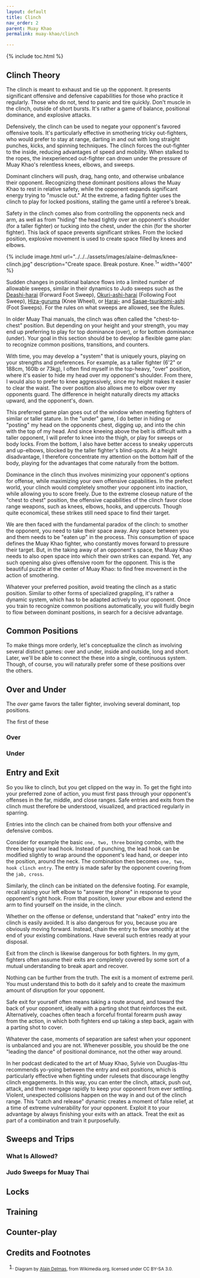 ```yaml
---
layout: default
title: Clinch
nav_order: 2
parent: Muay Khao
permalink: muay-khao/clinch

---
```


{% include toc.html %}

## Clinch Theory

The clinch is meant to exhaust and tie up the opponent. It presents significant offensive and
defensive capabilities for those who practice it regularly. Those who do not, tend to panic and
tire quickly. Don't muscle in the clinch, outside of short bursts. It's rather a game of
balance, positional dominance, and explosive attacks.

Defensively, the clinch can be used to negate your opponent's favored offensive tools. It's
particularly effective in smothering tricky out-fighters, who would prefer to stay at range,
darting in and out with long straight punches, kicks, and spinning techniques. The clinch
forces the out-fighter to the inside, reducing advantages of speed and mobility. When stalked
to the ropes, the inexperienced out-fighter can drown under the pressure of Muay Khao's
relentless knees, elbows, and sweeps.

Dominant clinchers will push, drag, hang onto, and otherwise unbalance their opponent.
Recognizing these dominant positions allows the Muay Khao to rest in relative safety, while the
opponent expands significant energy trying to "muscle out." At the extreme, a fading fighter
uses the clinch to play for locked positions, stalling the game until a referee's break.

Safety in the clinch comes also from controlling the opponents neck and arm, as well as from
"hiding" the head tightly over an opponent's shoulder (for a taller fighter) or tucking into
the chest, under the chin (for the shorter fighter). This lack of space prevents significant
strikes. From the locked position, explosive movement is used to create space filled by knees
and elbows.

{% include image.html url="../../../assets/images/alaine-delmas/knee-clinch.jpg"
description="Create space. Break posture. Knee.<sup>1</sup>" width="400" %}

Sudden changes in positional balance flows into a limited number of allowable sweeps, similar
in their dynamics to Judo sweeps such as the
[Deashi-harai](https://judo.ijf.org/techniques/De-ashi-harai) (Forward Foot Sweep),
[Okuri-ashi-harai](https://judo.ijf.org/techniques/Okuri-ashi-harai) (Following Foot Sweep),
[Hiza-guruma](https://judo.ijf.org/techniques/Hiza-guruma) (Knee Wheel), or
[Harai-](https://judo.ijf.org/techniques/Harai-tsurikomi-ashi) and [Sasae-tsurikomi-ashi](
https://judo.ijf.org/techniques/Sasae-tsurikomi-ashi) (Foot Sweeps). For the rules on what
sweeps are allowed, see the Rules.

In older Muay Thai manuals, the clinch was often called the "chest-to-chest" position. But
depending on your height and your strength, you may end up preferring to play for top
dominance (over), or for bottom dominance (under). Your goal in this section should be to
develop a flexible game plan: to recognize common positions, transitions, and counters.

With time, you may develop a "system" that is uniquely yours, playing on your strengths and
preferences. For example, as a taller fighter (6'2" or 188cm, 160lb or 73kg), I often find
myself in the top-heavy, "over" position, where it's easier to hide my head over my opponent's
shoulder. From there, I would also to prefer to knee aggressively, since my height makes it
easier to clear the waist. The over position also allows me to elbow over my opponents guard.
The difference in height naturally directs my attacks upward, and the opponent's, down.

This preferred game plan goes out of the window when meeting fighters of similar or taller
stature. In the "under" game, I do better in hiding or "posting" my head on the opponents
chest, digging up, and into the chin with the top of my head. And since kneeing above the belt
is difficult with a taller opponent, I will prefer to knee into the thigh, or play for sweeps
or body locks.  From the bottom, I also have better access to sneaky uppercuts and up-elbows,
blocked by the taller fighter's blind-spots. At a height disadvantage, I therefore concentrate
my attention on the bottom half of the body, playing for the advantages that come naturally
from the bottom.

Dominance in the clinch thus involves minimizing your opponent's options for offense, while
maximizing your own offensive capabilities. In the prefect world, your clinch would completely
smother your opponent into inaction, while allowing you to score freely. Due to the extreme
closeup nature of the "chest to chest" position, the offensive capabilities of the clinch favor
close range weapons, such as knees, elbows, hooks, and uppercuts. Though quite economical,
these strikes still need space to find their target.

We are then faced with the fundamental paradox of the clinch: to smother the opponent, you need
to take their space away. Any space between you and them needs to be "eaten up" in the process.
This consumption of space defines the Muay Khao fighter, who constantly moves forward to
pressure their target. But, in the taking away of an opponent's space, the Muay Khao needs to
also open space into which their own strikes can expand. Yet, any such opening also gives
offensive room for the opponent. This is the beautiful puzzle at the center of Muay Khao: to
find free movement in the action of smothering.

Whatever your preferred position, avoid treating the clinch as a static position. Similar to
other forms of specialized grappling, it's rather a dynamic system, which has to be adapted
actively to your opponent. Once you train to recognize common positions automatically, you will
fluidly begin to flow between dominant positions, in search for a decisive advantage.

## Common Positions

To make things more orderly, let's conceptualize the clinch as involving several distinct
games: over and under, inside and outside, long and short. Later, we'll be able to connect the
these into a single, continuous system. Though, of course, you will naturally prefer some of
these positions over the others.

<div data-ms-content="boxer-pages">

## Over and Under

The *over* game favors the taller fighter, involving several dominant, top positions.

The first of these 

### Over
### Under

## Entry and Exit

So you like to clinch, but you get clipped on the way in. To get the fight into your preferred
zone of action, you must first pass through your opponent's offenses in the far, middle, and
close ranges. Safe entries and exits from the clinch must therefore be understood, visualized,
and practiced regularly in sparring.

Entries into the clinch can be chained from both your offensive and defensive
combos.

Consider for example the basic `one, two, three` boxing combo, with the three being your lead
hook. Instead of punching, the lead hook can be modified slightly to wrap around the opponent's
lead hand, or deeper into the position, around the neck. The combination then becomes `one,
two, hook clinch entry`. The entry is made safer by the opponent covering from the `jab, cross`.

Similarly, the clinch can be initiated on the defensive footing. For example, recall raising
your left elbow to "answer the phone" in response to your opponent's right hook. From that
position, lower your elbow and extend the arm to find yourself on the inside, in the clinch.

Whether on the offense or defense, understand that "naked" entry into the clinch is easily
avoided. It is also dangerous for you, because you are obviously moving forward. Instead, chain
the entry to flow smoothly at the end of your existing combinations. Have several such entries
ready at your disposal.

Exit from the clinch is likewise dangerous for both fighters. In my gym, fighters often assume
their exits are completely covered by some sort of a mutual understanding to break apart and
recover.

Nothing can be further from the truth. The exit is a moment of extreme peril. You must
understand this to both do it safely and to create the maximum amount of disruption for your
opponent.

Safe exit for yourself often means taking a route around, and toward the back of your opponent,
ideally with a parting shot that reinforces the exit. Alternatively, coaches often teach a
forceful frontal forearm push away from the action, in which both fighters end up taking a step
back, again with a parting shot to cover.

Whatever the case, moments of separation are safest when your opponent is unbalanced and you
are not. Whenever possible, you should be the one "leading the dance" of positional dominance,
not the other way around.

In her podcast dedicated to the art of Muay Khao, Sylvie von Duuglas-Ittu recommends yo-yoing
between the entry and exit positions, which is particularly effective when fighting under
rulesets that discourage lengthy clinch engagements. In this way, you can enter the clinch,
attack, push out, attack, and then reengage rapidly to keep your opponent from ever settling.
Violent, unexpected collisions happen on the way in and out of the clinch range. This "catch
and release" dynamic creates a moment of false relief, at a time of extreme vulnerability for
your opponent. Exploit it to your advantage by always finishing your exits with an attack.
Treat the exit as part of a combination and train it purposefully.

## Sweeps and Trips

### What Is Allowed?

### Judo Sweeps for Muay Thai

## Locks
## Training
## Counter-play

</div>

## Credits and Footnotes

1. <sub>Diagram by [Alain
Delmas](https://commons.wikimedia.org/w/index.php?search=%22Alain+Delmas%22&title=Special:MediaSearch&go=Go&type=image),
from Wikimedia.org, licensed under CC BY-SA 3.0.</sub>

